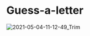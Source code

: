 # Guess-a-letter

![2021-05-04-11-12-49_Trim](https://user-images.githubusercontent.com/80545806/116983191-1627a400-acca-11eb-82a8-6bba54bc27e8.gif)
